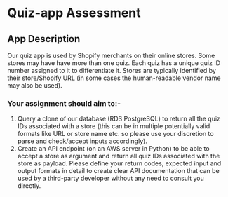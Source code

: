 # Quiz-app Assessment

## App Description
Our quiz app is used by Shopify merchants on their online stores. Some stores may have have more than one quiz. Each quiz has a unique quiz ID number assigned to it to differentiate it. Stores are typically identified by their store/Shopify URL (in some cases the human-readable vendor name may also be used). 

### Your assignment should aim to:-
1. Query a clone of our database (RDS PostgreSQL) to return all the quiz IDs associated with a store (this can be in multiple potentially valid formats like URL or store name etc. so please use your discretion to parse and check/accept inputs accordingly).
2. Create an API endpoint (on an AWS server in Python) to be able to accept a store as argument and return all quiz IDs associated with the store as payload. Please define your return codes, expected input and output formats in detail to create clear API documentation that can be used by a third-party developer without any need to consult you directly.